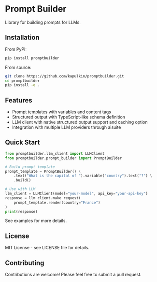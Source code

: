# Prompt Builder

Library for building prompts for LLMs.

## Installation

From PyPI:
```bash
pip install promptbuilder
```

From source:
```bash
git clone https://github.com/kapulkin/promptbuilder.git
cd promptbuilder
pip install -e .
```

## Features

- Prompt templates with variables and content tags
- Structured output with TypeScript-like schema definition
- LLM client with native structured output support and caching option
- Integration with multiple LLM providers through aisuite

## Quick Start

```python
from promptbuilder.llm_client import LLMClient
from promptbuilder.prompt_builder import PromptBuilder

# Build prompt template
prompt_template = PromptBuilder() \
    .text("What is the capital of ").variable("country").text("?") \
    .build()

# Use with LLM
llm_client = LLMClient(model="your-model", api_key="your-api-key")
response = llm_client.make_request(
    prompt_template.render(country="France")
)
print(response)
```

See examples for more details.

## License

MIT License - see LICENSE file for details.

## Contributing

Contributions are welcome! Please feel free to submit a pull request.